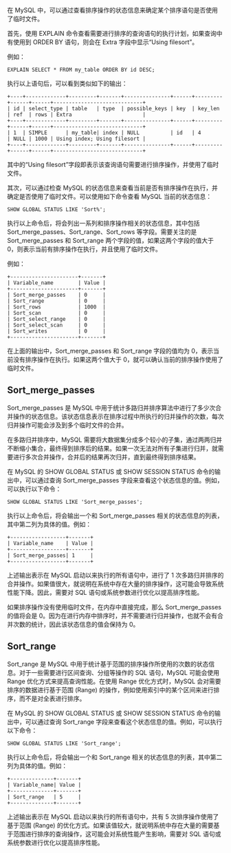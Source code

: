 在 MySQL 中，可以通过查看排序操作的状态信息来确定某个排序语句是否使用了临时文件。

首先，使用 EXPLAIN 命令查看需要进行排序的查询语句的执行计划，如果查询中有使用到 ORDER BY 语句，则会在 Extra 字段中显示“Using filesort”。

例如：
```
EXPLAIN SELECT * FROM my_table ORDER BY id DESC;
```

执行以上语句后，可以看到类似如下的输出：

```
+----+-------------+---------+-------+---------------+------+---------+------+------+-----------------------------+
| id | select_type | table   | type  | possible_keys | key  | key_len | ref  | rows | Extra                       |
+----+-------------+---------+-------+---------------+------+---------+------+------+-----------------------------+
| 1  | SIMPLE      | my_table| index | NULL          | id   | 4       | NULL | 1000 | Using index; Using filesort |
+----+-------------+---------+-------+---------------+------+---------+------+------+-----------------------------+
```
其中的“Using filesort”字段即表示该查询语句需要进行排序操作，并使用了临时文件。

其次，可以通过检查 MySQL 的状态信息来查看当前是否有排序操作在执行，并确定是否使用了临时文件。可以使用如下命令查看 MySQL 当前的状态信息：
```
SHOW GLOBAL STATUS LIKE 'Sort%';
```
执行以上命令后，将会列出一系列和排序操作相关的状态信息，其中包括 Sort_merge_passes、Sort_range、Sort_rows 等字段。需要关注的是 Sort_merge_passes 和 Sort_range 两个字段的值，如果这两个字段的值大于 0，则表示当前有排序操作在执行，并且使用了临时文件。

例如：
```
+----------------------+-------+
| Variable_name        | Value |
+----------------------+-------+
| Sort_merge_passes    | 0     |
| Sort_range           | 0     |
| Sort_rows            | 1000  |
| Sort_scan            | 0     |
| Sort_select_range    | 0     |
| Sort_select_scan     | 0     |
| Sort_writes          | 0     |
+----------------------+-------+
```
在上面的输出中，Sort_merge_passes 和 Sort_range 字段的值均为 0，表示当前没有排序操作在执行。如果这两个值大于 0，就可以确认当前的排序操作使用了临时文件。

##  Sort_merge_passes

Sort_merge_passes 是 MySQL 中用于统计多路归并排序算法中进行了多少次合并操作的状态信息。该状态信息表示在排序过程中所执行的归并操作的次数，每次归并操作可能会涉及到多个临时文件的合并。

在多路归并排序中，MySQL 需要将大数据集分成多个较小的子集，通过两两归并不断缩小集合，最终得到排序后的结果。如果一次无法对所有子集进行归并，就需要进行多次合并操作，合并后的结果再次归并，直到最终得到排序结果。

在 MySQL 的 SHOW GLOBAL STATUS 或 SHOW SESSION STATUS 命令的输出中，可以通过查询 Sort_merge_passes 字段来查看这个状态信息的值。例如，可以执行以下命令：
```
SHOW GLOBAL STATUS LIKE 'Sort_merge_passes';
```
执行以上命令后，将会输出一个和 Sort_merge_passes 相关的状态信息的列表，其中第二列为具体的值。例如：
```
+------------------+-------+
| Variable_name    | Value |
+------------------+-------+
| Sort_merge_passes| 1     |
+------------------+-------+
```

上述输出表示在 MySQL 启动以来执行的所有语句中，进行了 1 次多路归并排序的合并操作。如果值很大，就说明在系统中存在大量的排序操作，这可能会导致系统性能下降。因此，需要对 SQL 语句或系统参数进行优化以提高排序性能。

如果排序操作没有使用临时文件，在内存中直接完成，那么 Sort_merge_passes 的值将会是 0。因为在进行内存中排序时，并不需要进行归并操作，也就不会有合并次数的统计，因此该状态信息的值会保持为 0。


## Sort_range

Sort_range 是 MySQL 中用于统计基于范围的排序操作所使用的次数的状态信息。对于一些需要进行区间查询、分组等操作的 SQL 语句，MySQL 可能会使用 Range 优化方式来提高查询性能。在使用 Range 优化方式时，MySQL 会对需要排序的数据进行基于范围 (Range) 的操作，例如使用索引中的某个区间来进行排序，而不是对全表进行排序。

在 MySQL 的 SHOW GLOBAL STATUS 或 SHOW SESSION STATUS 命令的输出中，可以通过查询 Sort_range 字段来查看这个状态信息的值。例如，可以执行以下命令：

```
SHOW GLOBAL STATUS LIKE 'Sort_range';
```
执行以上命令后，将会输出一个和 Sort_range 相关的状态信息的列表，其中第二列为具体的值。例如：
```
+--------------+-------+
| Variable_name| Value |
+--------------+-------+
| Sort_range   | 5     |
+--------------+-------+
```

上述输出表示在 MySQL 启动以来执行的所有语句中，共有 5 次排序操作使用了基于范围 (Range) 的优化方式。如果该值较大，就说明系统中存在大量的需要基于范围进行排序的查询操作，这可能会对系统性能产生影响，需要对 SQL 语句或系统参数进行优化以提高排序性能。
